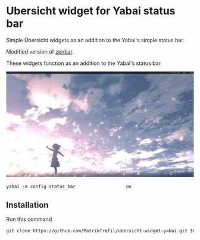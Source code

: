 # Ubersicht widget for Yabai status bar
Simple Übersicht widgets as an addition to the Yabai's simple status bar.

Modified version of [zenbar](https://github.com/zhaorz/zenbar).

These widgets function as an addition to the Yabai's status bar.

![screenshot](screenshot.jpg)

```
yabai -m config status_bar                   on
```

## Installation
Run this command
```bash
git clone https://github.com/PatrikTrefil/ubersicht-widget-yabai.git $HOME/Library/Application\ Support/Übersicht/widgets/ubersicht-widget-yabai
```
